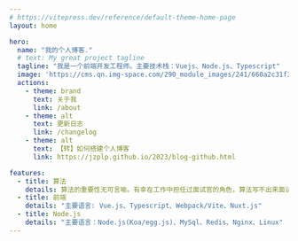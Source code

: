 ```yaml
---
# https://vitepress.dev/reference/default-theme-home-page
layout: home

hero:
  name: "我的个人博客."
  # text: My great project tagline
  tagline: "我是一个前端开发工程师。主要技术栈：Vuejs、Node.js、Typescript"
  image: 'https://cms.qn.img-space.com/290_module_images/241/660a2c31f35e2.jpg'
  actions:
    - theme: brand
      text: 关于我
      link: /about
    - theme: alt
      text: 更新日志
      link: /changelog
    - theme: alt
      text: 【转】如何搭建个人博客
      link: https://jzplp.github.io/2023/blog-github.html

features:
  - title: 算法
    details: 算法的重要性无可言喻。有幸在工作中担任过面试官的角色，算法写不出来面试基本就over了。
  - title: 前端
    details: "主要语言: Vue.js、Typescript、Webpack/Vite、Nuxt.js"
  - title: Node.js
    details: "主要语言：Node.js(Koa/egg.js)、MySql、Redis、Nginx、Linux"
---
```



